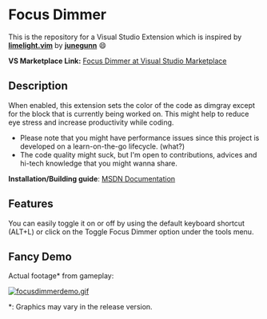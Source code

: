 # Focus Dimmer
This is the repository for a Visual Studio Extension which is inspired by **[limelight.vim](https://github.com/junegunn/limelight.vim)** by **[junegunn](https://github.com/junegunn)** :smile:

**VS Marketplace Link:** [Focus Dimmer at Visual Studio Marketplace](https://marketplace.visualstudio.com/items?itemName=Alpzy.FocusDimmer)

## Description
When enabled, this extension sets the color of the code as dimgray except for the block that is currently being worked on. 
This might help to reduce eye stress and increase productivity while coding. 

- Please note that you might have performance issues since this project is developed on a learn-on-the-go lifecycle. (what?)
- The code quality might suck, but I'm open to contributions, advices and hi-tech knowledge that you might wanna share.

**Installation/Building guide**: [MSDN Documentation](https://docs.microsoft.com/en-us/visualstudio/extensibility/walkthrough-publishing-a-visual-studio-extension?view=vs-2019)


## Features
You can easily toggle it on or off by using the default keyboard shortcut (ALT+L) or click on the Toggle Focus Dimmer option under the tools menu.

## Fancy Demo
Actual footage* from gameplay:

[![focusdimmerdemo.gif](https://s7.gifyu.com/images/focusdimmerdemo.gif)](https://gifyu.com/image/QKBK)

*: Graphics may vary in the release version.
